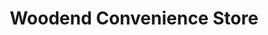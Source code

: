 ---
title: "Woodend Convenience Store"
url: /castleford/woodend-convenience-store/
shop: Lebensmittel
---